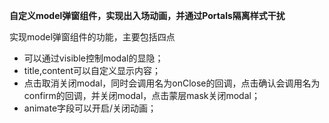 **自定义model弹窗组件，实现出入场动画，并通过Portals隔离样式干扰**

实现model弹窗组件的功能，主要包括四点

- 可以通过visible控制modal的显隐；
- title,content可以自定义显示内容；
- 点击取消关闭modal，同时会调用名为onClose的回调，点击确认会调用名为confirm的回调，并关闭modal，点击蒙层mask关闭modal；
- animate字段可以开启/关闭动画；